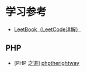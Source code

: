 # 学习参考
* [LeetBook（LeetCode详解）][leetbook]

## PHP
* [PHP 之道] [phptherightway]




[leetbook]: https://www.gitbook.com/book/hk029/leetbook/details 
[phptherightway]: http://www.phptherightway.com